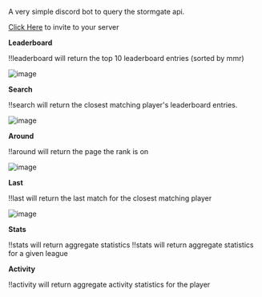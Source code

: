 A very simple discord bot to query the stormgate api.

[Click Here](https://discord.com/oauth2/authorize?&client_id=1204440376262398002&scope=bot) to invite to your server

**Leaderboard**

!!leaderboard will return the top 10 leaderboard entries (sorted by mmr)

![image](https://github.com/joshleblanc/stormgate-world-discord/assets/1729810/6684dcf3-c3d6-4659-bdeb-f994668762e7)


**Search**

!!search <query> will return the closest matching player's leaderboard entries.

![image](https://github.com/joshleblanc/stormgate-world-discord/assets/1729810/f316a51b-cc56-4e20-aaac-88b6259ce645)

**Around**

!!around <rank> will return the page the rank is on

![image](https://github.com/joshleblanc/stormgate-world-discord/assets/1729810/3303c7b2-687f-491f-833d-b0b1c34d0f53)


**Last**

!!last <query> will return the last match for the closest matching player

![image](https://github.com/joshleblanc/stormgate-world-discord/assets/1729810/4f2dce6b-0077-4eaf-9419-68267b1f53dd)

**Stats**

!!stats will return aggregate statistics
!!stats <league> will return aggregate statistics for a given league

**Activity**

!!activity <query> will return aggregate activity statistics for the player